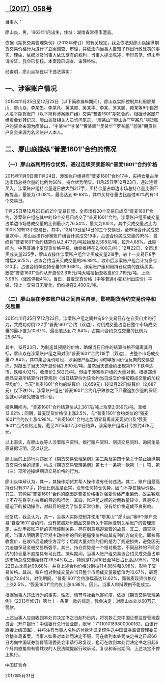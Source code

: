 ## [〔2017〕058号](http://www.csrc.gov.cn/pub/zjhpublic/G00306212/201706/t20170609_318081.htm)


当事人：

廖山焱，男，1963年1月出生，住址：湖南省常德市澧县。

依据《期货交易管理条例》（2013年修订）的有关规定，我会依法对廖山焱操纵期货交易价格行为进行了立案调查、审理，并依法向当事人告知了作出行政处罚的事实、理由、依据以及当事人依法享有的权利。当事人提出陈述、申辩意见，但未申请听证，我会已复核。本案现已调查、审理终结。

经查明，廖山焱存在以下违法事实：

## 一、涉案账户情况

2015年11月25日至12月23日（以下简称操纵期间），廖山焱实际控制并利用廖某山、廖山焱、李某生、李某凡、黄某顺、吴某华、李某、罗某鹏、颜某等9个自然人名下期货账户（以下简称涉案账户组）交易“普麦1601”期货合约。根据涉案账户组资金划转记录、廖山焱及相关人员询问笔录，“廖某山”“廖山焱”“李某凡”期货账户的资金来源为廖某山，“李某生”“李某”“黄某顺”“吴某华”“罗某鹏”“颜某”期货账户资金来源为名义账户人本人。

## 二、廖山焱操纵“普麦1601”合约的情况

### （一）廖山焱利用持仓优势，通过连续买卖影响“普麦1601”合约价格

2015年11月9日至11月24日，涉案账户组持有“普麦1601”合约17手，买持仓量占单边市场总持仓量的比例为68%，持仓优势明显。11月25日至12月23日，通过连续买入，涉案账户组持仓量逐日放大到317手，买持仓量占单边市场总持仓量比例不断提高，最低为73.08%，最高达到99.68%，其中买持仓量占比超过90%的有13个交易日。

11月25日至12月23日的21个交易日里，全市场有20个交易日成交“普麦1601”合约，涉案账户组在其中的19个交易日成交了“普麦1601”合约，涉案账户组买成交量占单边市场总成交量的比例最小为76.54%，最大为100%，其中买成交量占比为100%的有13个交易日。其中，12月10日至14日的三个交易日，全市场合计买成交量20手，廖山焱操作涉案账户组合计买成交19手，占该合约买成交量的95%，最终将“普麦1601”合约结算价从2,477元/吨拉抬至2,598元/吨，拉升4.88%。此期间内，中等普通小麦现货价格平稳，始终维持在2,400元/吨；12月22日，全市场买成交量225手，廖山焱操作涉案账户组合计买成交量218手，较上一交易日8手增幅2,625%，占该合约当天买成交量的96.89%，收市后涉案账户组合计持多仓310手，占该合约单边持仓量的99.68%。涉案账户组利用持仓优势的连续买卖，致使“普麦1601”合约从开盘价2,615元/吨大幅拉抬至收盘价2,719元/吨，上涨3.98%（涨跌停板4%）。当日，普麦现货价格（中等普通小麦郑州出库价）平稳，较上一交易日无变化，仍维持在2,400元/吨。

### （二）廖山焱在涉案账户组之间自买自卖，影响期货合约交易价格和交易量

2015年11月25日至12月23日，涉案账户组之间共有9个交易日存在自买自卖的行为，共成功对倒222手“普麦1601”合约（双边），对倒成交量占当日整个市场成交量的最小值为10.67%，最高值达到72.84%，占期间合约总成交量的比例为25.64%。

其中，12月23日，为制造其预期的价格，确保当日日终的结算价格不偏离其目标，廖山焱在涉案账户组之间对倒“普麦1601”合约118手（双边），占整个市场成交量72.84%，其中集合竞价阶段，涉案账户组之间同时申报同价但反向的交易委托，对敲出了当天的开盘价格2,690元/吨。虽然当天该合约出现第1个下跌单边市，跌幅4.02%，收盘价2,582元/吨，但由于涉案账户组的大量对倒，根据郑州商品交易所结算价计算规则（当日结算价为该合约当日成交价格按照成交量的加权平均价），当天“普麦1601”合约的结算价（2,659元）较12月22日结算价（2,687元）仅下跌1%，涉案账户组在“普麦1601”合约几乎跌停之下只需追加少量的保证金就可以避免被强制平仓。

操纵期间内，“普麦1601”合约结算价从2,361元/吨上涨至2,659元/吨，涨幅12.62%；同期，普麦现货价格仅上涨2.5%，与“普麦1601”合约类似的“强麦1601”合约仅上涨4.98%。“普麦1601”合约走势明显背离普麦现货价及“强麦1601”合约价格走势。截至2015年12月31日结算，涉案账户组累计亏损约478万元。

以上事实，有廖山焱等人涉案账户资料、银行账户资料、期货交易资料、询问笔录等证据证明，足以认定。

廖山焱的上述行为违反了《期货交易管理条例》第三条及第四十条关于禁止操纵期货交易价格的规定，构成《期货交易管理条例》第七十一条第一款第（一）项、第（三）项所述操纵期货交易价格的行为。

廖山焱申辩认为，其一，其操作期货并帮人操作没有任何违法。其二，账户组最高持仓只有317手，持仓比例高是正常，没有任何持仓优势，因而不存在操纵价格。其三，其购买“普麦1601”合约的原因是普麦价格相对强麦价格严重偏低，故主客观上不存在将空方拉爆的目的和行为。其四，账户组之间的对倒数量较少，且是空方逼迫下的被动操作，对敲目的是为了恢复正常价格，没有给价格造成不良影响。

经复核，我会认为，其一，当事人实际控制并使用“廖某山”“廖山焱”等9个账户交易“普麦1601”合约时，没有按照郑州商品交易所关于实际控制关系账户的管理规定，主动申报账户组的实际控制关系，存在刻意规避监管的故意。其二，调查期间，当事人明确表示早期主动拉抬的目的是逼使价格向其有利的方向变化，即拉高收盘价，在收市后造成空方浮亏；后期大量对倒的目的是为了规避损失，避免因无力追加保证金被交易所强平。其三，持仓优势是一个相对概念，不同品种的不同合约的持仓量不直接具有可比性。操纵期间，当事人账户组交易该合约买成交量占单边市场总成交量始终在76.54%以上，特别是12月10日至14日占比高达95%，12月22日占比高达99.68%，并将上述合约价格分别拉升4.88%和3.98%，影响了交易价格。其四，账户组对倒成交量占当日整个市场成交量最低值为10.67%，最高值达72.84%，对倒期间，“普麦1601”合约涨幅高达12.62%，而普麦现货价格仅上涨2.5%，“强麦1601”合约仅上涨4.98%。因此，当事人申辩理由不能成立。

根据当事人违法行为的事实、性质、情节与社会危害程度，依据《期货交易管理条例》（2013年修订）第七十一条第一款的规定，我会决定：对廖山焱处以60万元罚款。

上述当事人应自收到本处罚决定书之日起15日内，将罚款汇交中国证券监督管理委员会（开户银行：中信银行总行营业部，账号：7111010189800000162，由该行直接上缴国库），并将注有当事人名称的付款凭证复印件送中国证券监督管理委员会稽查局备案。当事人如果对本处罚决定不服，可在收到本处罚决定书之日起60日内向中国证券监督管理委员会申请行政复议，也可在收到本处罚决定书之日起6个月内直接向有管辖权的人民法院提起行政诉讼。复议和诉讼期间，上述决定不停止执行。

 

 

 

 

中国证监会      

2017年5月31日    